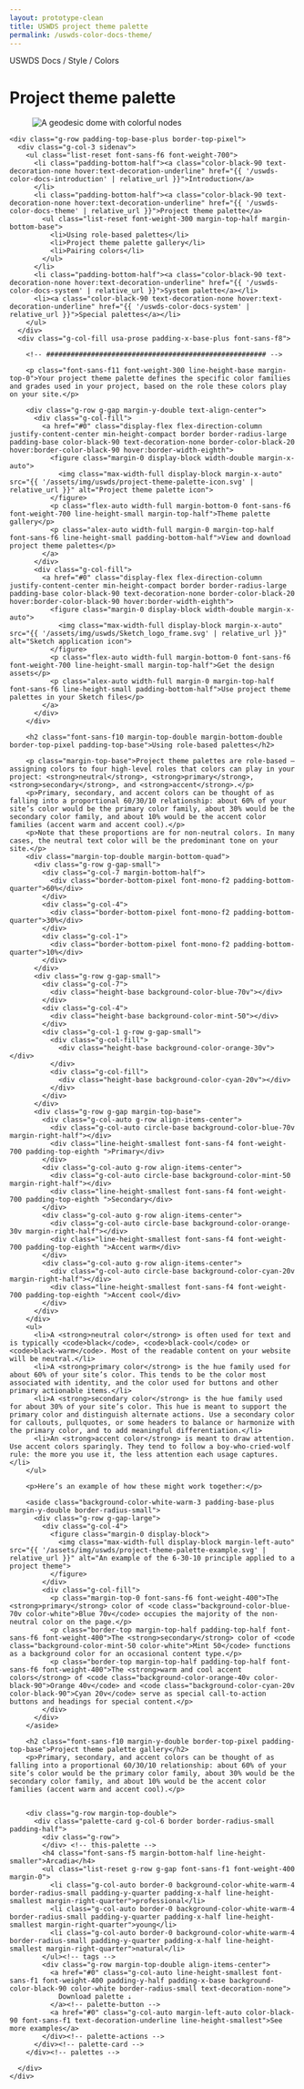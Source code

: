 ```yaml
---
layout: prototype-clean
title: USWDS project theme palette
permalink: /uswds-color-docs-theme/
---
```


<div class="font-weight-300 padding-top-base padding-bottom-double tablet:padding-top-double tablet:padding-bottom-triple">

  <div class="g-container-desktop margin-bottom-0 padding-x-double padding-top-base margin-top-0">
    <div class="g-row">
      <div class="g-col-8">
        <p class="font-sans-f4 color-black-50 margin-top-0 margin-bottom-base font-weight-400"><span class="color-black font-weight-800 padding-eighth border-eighth line-height-smallest padding-bottom-0 margin-right-half">USWDS</span> Docs <span class="color-black">/</span> Style <span class="color-black">/</span> Colors</p>
          <h1 class="font-sans-f14 font-weight-300 margin-top-0 line-height-smaller margin-bottom-0">Project theme palette</h1>
      </div>
      <div class="g-col-4">
        <figure class="margin-0 display-block">
          <img class="max-width-full display-block margin-x-auto" src="{{ '/assets/img/uswds/geodesic-header.svg' | relative_url }}" alt="A geodesic dome with colorful nodes">
        </figure>
      </div>
    </div>

    <div class="g-row padding-top-base-plus border-top-pixel">
      <div class="g-col-3 sidenav">
        <ul class="list-reset font-sans-f6 font-weight-700">
          <li class="padding-bottom-half"><a class="color-black-90 text-decoration-none hover:text-decoration-underline" href="{{ '/uswds-color-docs-introduction' | relative_url }}">Introduction</a>
          </li>
          <li class="padding-bottom-half"><a class="color-black-90 text-decoration-none hover:text-decoration-underline" href="{{ '/uswds-color-docs-theme' | relative_url }}">Project theme palette</a>
            <ul class="list-reset font-weight-300 margin-top-half margin-bottom-base">
              <li>Using role-based palettes</li>
              <li>Project theme palette gallery</li>
              <li>Pairing colors</li>
            </ul>
          </li>
          <li class="padding-bottom-half"><a class="color-black-90 text-decoration-none hover:text-decoration-underline" href="{{ '/uswds-color-docs-system' | relative_url }}">System palette</a></li>
          <li><a class="color-black-90 text-decoration-none hover:text-decoration-underline" href="{{ '/uswds-color-docs-system' | relative_url }}">Special palettes</a></li>
        </ul>
      </div>
      <div class="g-col-fill usa-prose padding-x-base-plus font-sans-f8">

        <!-- ###################################################### -->

        <p class="font-sans-f11 font-weight-300 line-height-base margin-top-0">Your project theme palette defines the specific color families and grades used in your project, based on the role these colors play on your site.</p>

        <div class="g-row g-gap margin-y-double text-align-center">
          <div class="g-col-fill">
            <a href="#0" class="display-flex flex-direction-column justify-content-center min-height-compact border border-radius-large padding-base color-black-90 text-decoration-none border-color-black-20 hover:border-color-black-90 hover:border-width-eighth">
              <figure class="margin-0 display-block width-double margin-x-auto">
                <img class="max-width-full display-block margin-x-auto" src="{{ '/assets/img/uswds/project-theme-palette-icon.svg' | relative_url }}" alt="Project theme palette icon">
              </figure>
              <p class="flex-auto width-full margin-bottom-0 font-sans-f6 font-weight-700 line-height-small margin-top-half">Theme palette gallery</p>
              <p class="alex-auto width-full margin-0 margin-top-half font-sans-f6 line-height-small padding-bottom-half">View and download project theme palettes</p>
            </a>
          </div>
          <div class="g-col-fill">
            <a href="#0" class="display-flex flex-direction-column justify-content-center min-height-compact border border-radius-large padding-base color-black-90 text-decoration-none border-color-black-20 hover:border-color-black-90 hover:border-width-eighth">
              <figure class="margin-0 display-block width-double margin-x-auto">
                <img class="max-width-full display-block margin-x-auto" src="{{ '/assets/img/uswds/Sketch_logo_frame.svg' | relative_url }}" alt="Sketch application icon">
              </figure>
              <p class="flex-auto width-full margin-bottom-0 font-sans-f6 font-weight-700 line-height-small margin-top-half">Get the design assets</p>
              <p class="alex-auto width-full margin-0 margin-top-half font-sans-f6 line-height-small padding-bottom-half">Use project theme palettes in your Sketch files</p>
            </a>
          </div>
        </div>

        <h2 class="font-sans-f10 margin-top-double margin-bottom-double border-top-pixel padding-top-base">Using role-based palettes</h2>

        <p class="margin-top-base">Project theme palettes are role-based — assigning colors to four high-level roles that colors can play in your project: <strong>neutral</strong>, <strong>primary</strong>, <strong>secondary</strong>, and <strong>accent</strong>.</p>
        <p>Primary, secondary, and accent colors can be thought of as falling into a proportional 60/30/10 relationship: about 60% of your site’s color would be the primary color family, about 30% would be the secondary color family, and about 10% would be the accent color families (accent warm and accent cool).</p>
        <p>Note that these proportions are for non-neutral colors. In many cases, the neutral text color will be the predominant tone on your site.</p>
        <div class="margin-top-double margin-bottom-quad">
          <div class="g-row g-gap-small">
            <div class="g-col-7 margin-bottom-half">
              <div class="border-bottom-pixel font-mono-f2 padding-bottom-quarter">60%</div>
            </div>
            <div class="g-col-4">
              <div class="border-bottom-pixel font-mono-f2 padding-bottom-quarter">30%</div>
            </div>
            <div class="g-col-1">
              <div class="border-bottom-pixel font-mono-f2 padding-bottom-quarter">10%</div>
            </div>
          </div>
          <div class="g-row g-gap-small">
            <div class="g-col-7">
              <div class="height-base background-color-blue-70v"></div>
            </div>
            <div class="g-col-4">
              <div class="height-base background-color-mint-50"></div>
            </div>
            <div class="g-col-1 g-row g-gap-small">
              <div class="g-col-fill">
                <div class="height-base background-color-orange-30v"></div>
              </div>
              <div class="g-col-fill">
                <div class="height-base background-color-cyan-20v"></div>
              </div>
            </div>
          </div>
          <div class="g-row g-gap margin-top-base">
            <div class="g-col-auto g-row align-items-center">
              <div class="g-col-auto circle-base background-color-blue-70v margin-right-half"></div>
              <div class="line-height-smallest font-sans-f4 font-weight-700 padding-top-eighth ">Primary</div>
            </div>
            <div class="g-col-auto g-row align-items-center">
              <div class="g-col-auto circle-base background-color-mint-50 margin-right-half"></div>
              <div class="line-height-smallest font-sans-f4 font-weight-700 padding-top-eighth ">Secondary</div>
            </div>
            <div class="g-col-auto g-row align-items-center">
              <div class="g-col-auto circle-base background-color-orange-30v margin-right-half"></div>
              <div class="line-height-smallest font-sans-f4 font-weight-700 padding-top-eighth ">Accent warm</div>
            </div>
            <div class="g-col-auto g-row align-items-center">
              <div class="g-col-auto circle-base background-color-cyan-20v margin-right-half"></div>
              <div class="line-height-smallest font-sans-f4 font-weight-700 padding-top-eighth ">Accent cool</div>
            </div>
          </div>
        </div>
        <ul>
          <li>A <strong>neutral color</strong> is often used for text and is typically <code>black</code>, <code>black-cool</code> or <code>black-warm</code>. Most of the readable content on your website will be neutral.</li>
          <li>A <strong>primary color</strong> is the hue family used for about 60% of your site’s color. This tends to be the color most associated with identity, and the color used for buttons and other primary actionable items.</li>
          <li>A <strong>secondary color</strong> is the hue family used for about 30% of your site’s color. This hue is meant to support the primary color and distinguish alternate actions. Use a secondary color for callouts, pullquotes, or some headers to balance or harmonize with the primary color, and to add meaningful differentiation.</li>
          <li>An <strong>accent color</strong> is meant to draw attention. Use accent colors sparingly. They tend to follow a boy-who-cried-wolf rule: the more you use it, the less attention each usage captures.</li>
        </ul>

        <p>Here’s an example of how these might work together:</p>

        <aside class="background-color-white-warm-3 padding-base-plus margin-y-double border-radius-small">
          <div class="g-row g-gap-large">
            <div class="g-col-4">
              <figure class="margin-0 display-block">
                <img class="max-width-full display-block margin-left-auto" src="{{ '/assets/img/uswds/project-theme-palette-example.svg' | relative_url }}" alt="An example of the 6-30-10 principle applied to a project theme">
              </figure>
            </div>
            <div class="g-col-fill">
              <p class="margin-top-0 font-sans-f6 font-weight-400">The <strong>primary</strong> color of <code class="background-color-blue-70v color-white">Blue 70v</code> occupies the majority of the non-neutral color on the page.</p>
              <p class="border-top margin-top-half padding-top-half font-sans-f6 font-weight-400">The <strong>secondary</strong> color of <code class="background-color-mint-50 color-white">Mint 50</code> functions as a background color for an occasional content type.</p>
              <p class="border-top margin-top-half padding-top-half font-sans-f6 font-weight-400">The <strong>warm and cool accent colors</strong> of <code class="background-color-orange-40v color-black-90">Orange 40v</code> and <code class="background-color-cyan-20v color-black-90">Cyan 20v</code> serve as special call-to-action buttons and headings for special content.</p>
            </div>
          </div>
        </aside>

        <h2 class="font-sans-f10 margin-y-double border-top-pixel padding-top-base">Project theme palette gallery</h2>
        <p>Primary, secondary, and accent colors can be thought of as falling into a proportional 60/30/10 relationship: about 60% of your site’s color would be the primary color family, about 30% would be the secondary color family, and about 10% would be the accent color families (accent warm and accent cool).</p>


        <div class="g-row margin-top-double">
          <div class="palette-card g-col-6 border border-radius-small padding-half">
            <div class="g-row">
            </div> <!-- this-palette -->
            <h4 class="font-sans-f5 margin-bottom-half line-height-smaller">Arcadia</h4>
            <ul class="list-reset g-row g-gap font-sans-f1 font-weight-400 margin-0">
              <li class="g-col-auto border-0 background-color-white-warm-4 border-radius-small padding-y-quarter padding-x-half line-height-smallest margin-right-quarter">professional</li>
              <li class="g-col-auto border-0 background-color-white-warm-4 border-radius-small padding-y-quarter padding-x-half line-height-smallest margin-right-quarter">young</li>
              <li class="g-col-auto border-0 background-color-white-warm-4 border-radius-small padding-y-quarter padding-x-half line-height-smallest margin-right-quarter">natural</li>
            </ul><!-- tags -->
            <div class="g-row margin-top-double align-items-center">
              <a href="#0" class="g-col-auto line-height-smallest font-sans-f1 font-weight-400 padding-y-half padding-x-base background-color-black-90 color-white border-radius-small text-decoration-none">
                Download palette ⇣
              </a><!-- palette-button -->
              <a href="#0" class="g-col-auto margin-left-auto color-black-90 font-sans-f1 text-decoration-underline line-height-smallest">See more examples</a>
            </div><!-- palette-actions -->
          </div><!-- palette-card -->
        </div><!-- palettes -->

      </div>
    </div>

  </div><!-- l.container -->
</div><!-- div -->

